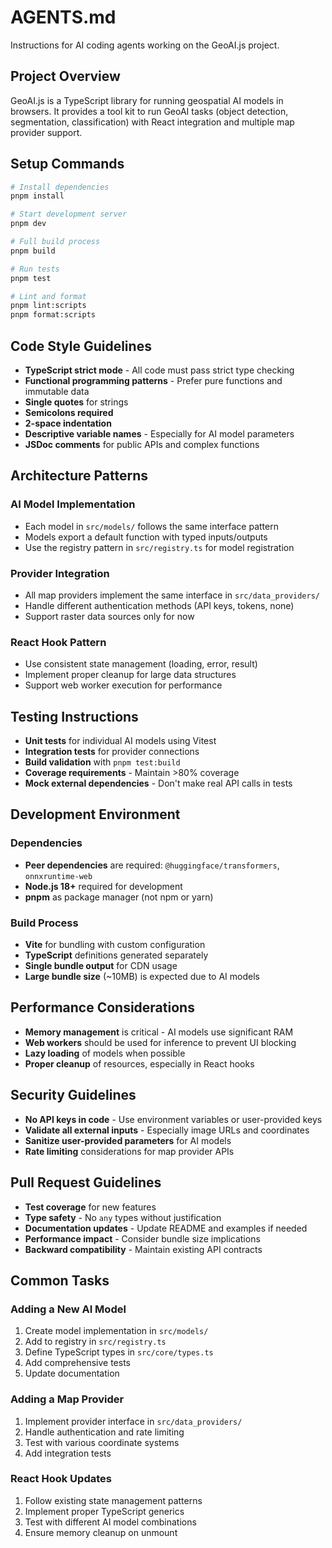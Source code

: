 # AGENTS.md

Instructions for AI coding agents working on the GeoAI.js project.

## Project Overview

GeoAI.js is a TypeScript library for running geospatial AI models in browsers. It provides a tool kit to run GeoAI tasks (object detection, segmentation, classification) with React integration and multiple map provider support.

## Setup Commands

```bash
# Install dependencies
pnpm install

# Start development server
pnpm dev

# Full build process
pnpm build

# Run tests
pnpm test

# Lint and format
pnpm lint:scripts
pnpm format:scripts
```

## Code Style Guidelines

- **TypeScript strict mode** - All code must pass strict type checking
- **Functional programming patterns** - Prefer pure functions and immutable data
- **Single quotes** for strings
- **Semicolons required**
- **2-space indentation**
- **Descriptive variable names** - Especially for AI model parameters
- **JSDoc comments** for public APIs and complex functions

## Architecture Patterns

### AI Model Implementation

- Each model in `src/models/` follows the same interface pattern
- Models export a default function with typed inputs/outputs
- Use the registry pattern in `src/registry.ts` for model registration

### Provider Integration

- All map providers implement the same interface in `src/data_providers/`
- Handle different authentication methods (API keys, tokens, none)
- Support raster data sources only for now

### React Hook Pattern

- Use consistent state management (loading, error, result)
- Implement proper cleanup for large data structures
- Support web worker execution for performance

## Testing Instructions

- **Unit tests** for individual AI models using Vitest
- **Integration tests** for provider connections
- **Build validation** with `pnpm test:build`
- **Coverage requirements** - Maintain >80% coverage
- **Mock external dependencies** - Don't make real API calls in tests

## Development Environment

### Dependencies

- **Peer dependencies** are required: `@huggingface/transformers`, `onnxruntime-web`
- **Node.js 18+** required for development
- **pnpm** as package manager (not npm or yarn)

### Build Process

- **Vite** for bundling with custom configuration
- **TypeScript** definitions generated separately
- **Single bundle output** for CDN usage
- **Large bundle size** (~10MB) is expected due to AI models

## Performance Considerations

- **Memory management** is critical - AI models use significant RAM
- **Web workers** should be used for inference to prevent UI blocking
- **Lazy loading** of models when possible
- **Proper cleanup** of resources, especially in React hooks

## Security Guidelines

- **No API keys in code** - Use environment variables or user-provided keys
- **Validate all external inputs** - Especially image URLs and coordinates
- **Sanitize user-provided parameters** for AI models
- **Rate limiting** considerations for map provider APIs

## Pull Request Guidelines

- **Test coverage** for new features
- **Type safety** - No `any` types without justification
- **Documentation updates** - Update README and examples if needed
- **Performance impact** - Consider bundle size implications
- **Backward compatibility** - Maintain existing API contracts

## Common Tasks

### Adding a New AI Model

1. Create model implementation in `src/models/`
2. Add to registry in `src/registry.ts`
3. Define TypeScript types in `src/core/types.ts`
4. Add comprehensive tests
5. Update documentation

### Adding a Map Provider

1. Implement provider interface in `src/data_providers/`
2. Handle authentication and rate limiting
3. Test with various coordinate systems
4. Add integration tests

### React Hook Updates

1. Follow existing state management patterns
2. Implement proper TypeScript generics
3. Test with different AI model combinations
4. Ensure memory cleanup on unmount
